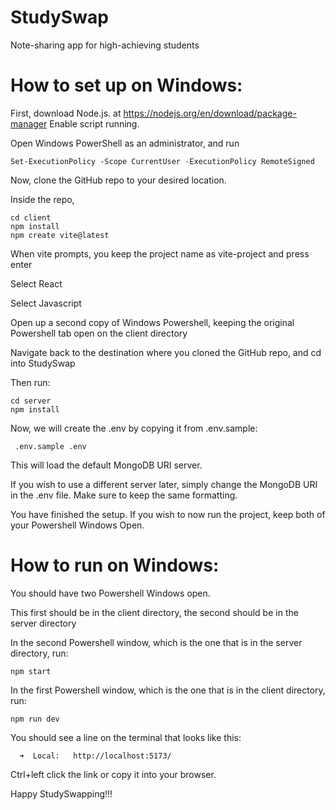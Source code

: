 # StudySwap
Note-sharing app for high-achieving students
# How to set up on Windows:
First, download Node.js. at https://nodejs.org/en/download/package-manager
Enable script running.

Open Windows PowerShell as an administrator, and run
```
Set-ExecutionPolicy -Scope CurrentUser -ExecutionPolicy RemoteSigned
```
Now, clone the GitHub repo to your desired location.

Inside the repo,
```
cd client
npm install
npm create vite@latest
```
When vite prompts, you keep the project name as vite-project and press enter

Select React

Select Javascript

Open up a second copy of Windows Powershell, keeping the original Powershell tab open on the client directory

Navigate back to the destination where you cloned the GitHub repo, and cd into StudySwap

Then run:
```
cd server
npm install
```

Now, we will create the .env by copying it from .env.sample:
```
 .env.sample .env
```
This will load the default MongoDB URI server.

If you wish to use a different server later, simply change the MongoDB URI in the .env file. Make sure to keep the same formatting.

You have finished the setup. If you wish to now run the project, keep both of your Powershell Windows Open.
# How to run on Windows:
You should have two Powershell Windows open.

This first should be in the client directory, the second should be in the server directory

In the second Powershell window, which is the one that is in the server directory, run:
```
npm start
```
In the first Powershell window, which is the one that is in the client directory, run:
```
npm run dev
```
You should see a line on the terminal that looks like this:
```
  ➜  Local:   http://localhost:5173/
```
Ctrl+left click the link or copy it into your browser.

Happy StudySwapping!!!

